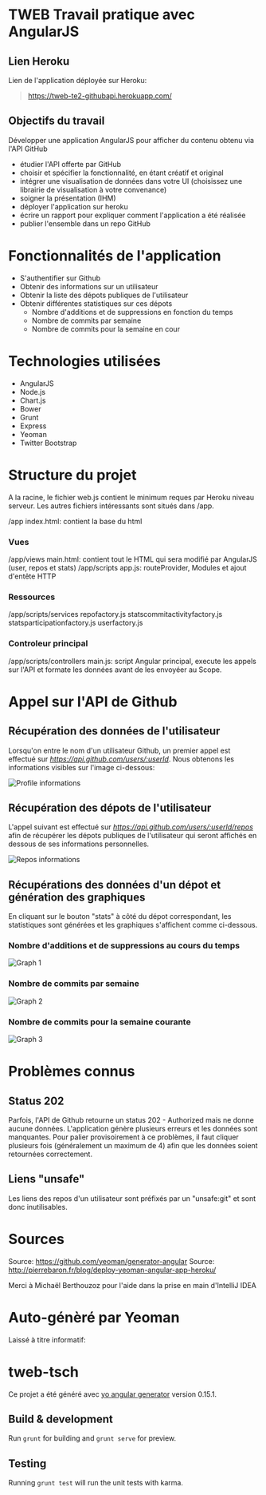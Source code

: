 # TWEB Travail pratique avec AngularJS

## Lien Heroku

Lien de l'application déployée sur Heroku:
> https://tweb-te2-githubapi.herokuapp.com/


## Objectifs du travail

Développer une application AngularJS pour afficher du contenu obtenu via l'API GitHub
+	étudier l'API offerte par GitHub
+	choisir et spécifier la fonctionnalité, en étant créatif et original
+	intégrer une visualisation de données dans votre UI (choisissez une librairie de visualisation à votre convenance)
+	soigner la présentation (IHM)
+	déployer l'application sur heroku
+	écrire un rapport pour expliquer comment l'application a été réalisée
+	publier l'ensemble dans un repo GitHub



# Fonctionnalités de l'application

+ S'authentifier sur Github
+ Obtenir des informations sur un utilisateur
+ Obtenir la liste des dépots publiques de l'utilisateur
+ Obtenir différentes statistiques sur ces dépots
  * Nombre d'additions et de suppressions en fonction du temps
  * Nombre de commits par semaine
  * Nombre de commits pour la semaine en cour


# Technologies utilisées

+ AngularJS
+ Node.js
+ Chart.js
+ Bower
+ Grunt
+ Express
+ Yeoman
+ Twitter Bootstrap

# Structure du projet

A la racine, le fichier web.js contient le minimum reques par Heroku niveau serveur.
Les autres fichiers intéressants sont situés dans /app.

/app
 index.html: contient la base du html

### Vues

/app/views
 main.html: contient tout le HTML qui sera modifié par AngularJS (user, repos et stats)
/app/scripts
  app.js: routeProvider, Modules et ajout d'entête HTTP

### Ressources

/app/scripts/services
  repofactory.js
  statscommitactivityfactory.js
  statsparticipationfactory.js
  userfactory.js

### Controleur principal

/app/scripts/controllers
  main.js: script Angular principal, execute les appels sur l'API et formate les données avant de les envoyéer au Scope.

# Appel sur l'API de Github

## Récupération des données de l'utilisateur

Lorsqu'on entre le nom d'un utilisateur Github, un premier appel est effectué sur *https://api.github.com/users/:userId*.
Nous obtenons les informations visibles sur l'image ci-dessous:

![Profile informations](./reportIMG/user2.PNG)

## Récupération des dépots de l'utilisateur

L'appel suivant est effectué sur *https://api.github.com/users/:userId/repos* afin de récupérer les dépots publiques de
l'utilisateur qui seront affichés en dessous de ses informations personnelles.

![Repos informations](./reportIMG/repos.PNG)

## Récupérations des données d'un dépot et génération des graphiques

En cliquant sur le bouton "stats" à côté du dépot correspondant, les statistiques sont générées et les graphiques
s'affichent comme ci-dessous.

### Nombre d'additions et de suppressions au cours du temps

![Graph 1](./reportIMG/graph1.PNG)

### Nombre de commits par semaine

![Graph 2](./reportIMG/graph2.PNG)

### Nombre de commits pour la semaine courante

![Graph 3](./reportIMG/graph3.PNG)


# Problèmes connus

## Status 202

Parfois, l'API de Github retourne un status 202 - Authorized mais ne donne aucune données.
L'application génère plusieurs erreurs et les données sont manquantes. Pour palier provisoirement à ce problèmes,
il faut cliquer plusieurs fois (généralement un maximum de 4) afin que les données soient retournées correctement.

## Liens "unsafe"

Les liens des repos d'un utilisateur sont préfixés par un "unsafe:git" et sont donc inutilisables.

# Sources
Source: https://github.com/yeoman/generator-angular
Source: http://pierrebaron.fr/blog/deploy-yeoman-angular-app-heroku/

Merci à Michaël Berthouzoz pour l'aide dans la prise en main d'IntelliJ IDEA

# Auto-génèré par Yeoman
Laissé à titre informatif:

# tweb-tsch

Ce projet a été généré avec [yo angular generator](https://github.com/yeoman/generator-angular)
version 0.15.1.

## Build & development

Run `grunt` for building and `grunt serve` for preview.

## Testing

Running `grunt test` will run the unit tests with karma.
